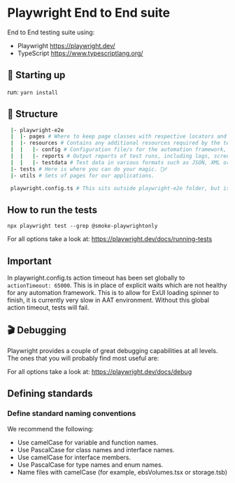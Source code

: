 # Playwright End to End suite

End to End testing suite using:

- Playwright https://playwright.dev/
- TypeScript https://www.typescriptlang.org/

## 🤖 Starting up

run: `yarn install`

## 📁 Structure

```sh
 |- playwright-e2e
 |  |- pages # Where to keep page classes with respective locators and methods.
 |  |- resources # Contains any additional resources required by the tests, such as images, videos, or audio files.
 |  |   |- config # Configuration file/s for the automation framework, such as settings, test data parameters etc.
 |  |   |- reports # Output reports of test runs, including logs, screenshots and metrics.
 |  |   |- testdata # Test data in various formats such as JSON, XML or CSV.
 |- tests # Here is where you can do your magic. 🧙‍♂️
 |- utils # Sets of pages for our applications.

 playwright.config.ts # This sits outside playwright-e2e folder, but is the config file for playwright only tests.
```
## How to run the tests

`npx playwright test --grep @smoke-playwrightonly`

For all options take a look at: https://playwright.dev/docs/running-tests 

## Important 

In playwright.config.ts action timeout has been set globally to `actionTimeout: 65000`.
This is in place of explicit waits which are not healthy for any automation framework.
This is to allow for ExUI loading spinner to finish, it is currently very slow in AAT environment. Without this global action timeout, tests will fail.

## 🎬 Debugging

Playwright provides a couple of great debugging capabilities at all levels. The ones that you will probably find most useful are:

For all options take a look at: https://playwright.dev/docs/debug

## Defining standards

### Define standard naming conventions
We recommend the following:

- Use camelCase for variable and function names.
- Use PascalCase for class names and interface names.
- Use camelCase for interface members.
- Use PascalCase for type names and enum names.
- Name files with camelCase (for example, ebsVolumes.tsx or storage.tsb)